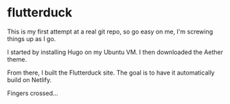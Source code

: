 # flutterduck

This is my first attempt at a real git repo, so go easy on me, I'm screwing things up as I go.

I started by installing Hugo on my Ubuntu VM. I then downloaded the Aether theme. 

From there, I built the Flutterduck site. The goal is to have it automatically build on Netlify.

Fingers crossed...
